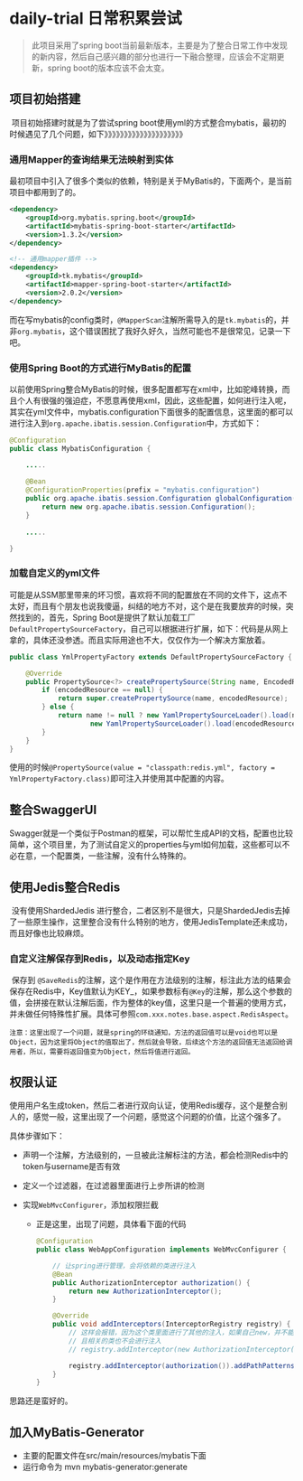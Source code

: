 # daily-trial 日常积累尝试

> 此项目采用了spring boot当前最新版本，主要是为了整合日常工作中发现的新内容，然后自己感兴趣的部分也进行一下融合整理，应该会不定期更新，spring boot的版本应该不会太变。



## 项目初始搭建

​	项目初始搭建时就是为了尝试spring boot使用yml的方式整合mybatis，最初的时候遇见了几个问题，如下》》》》》》》》》》》》》》》》》》》》

### 通用Mapper的查询结果无法映射到实体

​	最初项目中引入了很多个类似的依赖，特别是关于MyBatis的，下面两个，是当前项目中都用到了的。

```xml
<dependency>
    <groupId>org.mybatis.spring.boot</groupId>
    <artifactId>mybatis-spring-boot-starter</artifactId>
    <version>1.3.2</version>
</dependency>

<!-- 通用mapper插件 -->
<dependency>
    <groupId>tk.mybatis</groupId>
    <artifactId>mapper-spring-boot-starter</artifactId>
    <version>2.0.2</version>
</dependency>
```

而在写mybatis的config类时，`@MapperScan`注解所需导入的是`tk.mybatis`的，并非`org.mybatis`，这个错误困扰了我好久好久，当然可能也不是很常见，记录一下吧。



### 使用Spring Boot的方式进行MyBatis的配置

​	以前使用Spring整合MyBatis的时候，很多配置都写在xml中，比如驼峰转换，而且个人有很强的强迫症，不愿意再使用xml，因此，这些配置，如何进行注入呢，其实在yml文件中，mybatis.configuration下面很多的配置信息，这里面的都可以进行注入到`org.apache.ibatis.session.Configuration`中，方式如下：

```java
@Configuration
public class MybatisConfiguration {

	.....
	
    @Bean
    @ConfigurationProperties(prefix = "mybatis.configuration")
    public org.apache.ibatis.session.Configuration globalConfiguration() {
        return new org.apache.ibatis.session.Configuration();
    }
	
	.....

}
```



### 加载自定义的yml文件

​	可能是从SSM那里带来的坏习惯，喜欢将不同的配置放在不同的文件下，这点不太好，而且有个朋友也说我傻逼，纠结的地方不对，这个是在我要放弃的时候，突然找到的，首先，Spring Boot是提供了默认加载工厂`DefaultPropertySourceFactory`，自己可以根据进行扩展，如下：代码是从网上拿的，具体还没参透。而且实际用途也不大，仅仅作为一个解决方案放着。

```java
public class YmlPropertyFactory extends DefaultPropertySourceFactory {

    @Override
    public PropertySource<?> createPropertySource(String name, EncodedResource encodedResource) throws IOException {
        if (encodedResource == null) {
            return super.createPropertySource(name, encodedResource);
        } else {
            return name != null ? new YamlPropertySourceLoader().load(name, encodedResource.getResource()).get(0) :
                    new YamlPropertySourceLoader().load(encodedResource.getResource().getFilename(), encodedResource.getResource()).get(0);
        }
    }
}
```

​	使用的时候`@PropertySource(value = "classpath:redis.yml", factory = YmlPropertyFactory.class)`即可注入并使用其中配置的内容。



## 整合SwaggerUI

​	Swagger就是一个类似于Postman的框架，可以帮忙生成API的文档，配置也比较简单，这个项目里，为了测试自定义的properties与yml如何加载，这些都可以不必在意，一个配置类，一些注解，没有什么特殊的。



## 使用Jedis整合Redis

​	没有使用ShardedJedis 进行整合，二者区别不是很大，只是ShardedJedis去掉了一些原生操作，这里整合没有什么特别的地方，使用JedisTemplate还未成功，而且好像也比较麻烦。

### 自定义注解保存到Redis，以及动态指定Key

​	保存到 `@SaveRedis`的注解，这个是作用在方法级别的注解，标注此方法的结果会保存在Redis中，Key值默认为KEY_，如果参数标有`@Key`的注解，那么这个参数的值，会拼接在默认注解后面，作为整体的key值，这里只是一个普遍的使用方式，并未做任何特殊性扩展。具体可参照`com.xxx.notes.base.aspect.RedisAspect`。

    注意：这里出现了一个问题，就是spring的环绕通知，方法的返回值可以是void也可以是Object，因为这里将Object的值取出了，然后就会导致，后续这个方法的返回值无法返回给调用者，所以，需要将返回值变为Object，然后将值进行返回。

## 权限认证

​	使用用户名生成token，然后二者进行双向认证，使用Redis缓存，这个是整合别人的，感觉一般，这里出现了一个问题，感觉这个问题的价值，比这个强多了。

具体步骤如下：

* 声明一个注解，方法级别的，一旦被此注解标注的方法，都会检测Redis中的token与username是否有效

* 定义一个过滤器，在过滤器里面进行上步所讲的检测

* 实现`WebMvcConfigurer`，添加权限拦截

  * 正是这里，出现了问题，具体看下面的代码

    ```java
    @Configuration
    public class WebAppConfiguration implements WebMvcConfigurer {
    
        // 让spring进行管理，会将依赖的类进行注入
        @Bean
        public AuthorizationInterceptor authorization() {
            return new AuthorizationInterceptor();
        }
    
        @Override
        public void addInterceptors(InterceptorRegistry registry) {
            // 这样会报错，因为这个类里面进行了其他的注入，如果自己new，并不能放入到sprig的容器
            // 且相关的类也不会进行注入
            // registry.addInterceptor(new AuthorizationInterceptor()).addPathPatterns("/**");
    
            registry.addInterceptor(authorization()).addPathPatterns("/**");
        }
    }
    ```

思路还是蛮好的。



## 加入MyBatis-Generator

* 主要的配置文件在src/main/resources/mybatis下面
* 运行命令为 mvn mybatis-generator:generate

